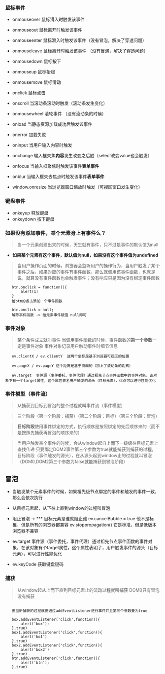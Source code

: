 ### 鼠标事件
+ onmouseover  鼠标滑入时触发该事件
+ onmouseout   鼠标离开时触发该事件
+ onmouseenter  鼠标滑入时触发该事件（没有冒泡，解决了穿透问题）
+ onmouseleave  鼠标离开时触发该事件 （没有冒泡，解决了穿透问题）


+ onmousedown  鼠标按下
+ onmouseup    鼠标抬起
+ onmousemove  鼠标滑动
+ onclick   鼠标点击

+ onscroll  当滚动条滚动时触发（滚动条发生变化）
+ onmousewheel  滚轮事件 （没有滚动条的时候）

+ onload   当静态资源加载成功后触发该事件
+ onerror   加载失败

+ oninput  当用户输入内容时触发
+ onchange  输入框失焦**内容**发生改变之后触（select改变value也会触发）
+ onfocus 当输入框聚焦时触发该事件**表单事件**
+ onblur  当输入框失去焦点时触发该事件**表单事件**

+ window.onresize 当浏览器窗口缩放时触发（可视区窗口发生变化）

### 键盘事件
+ onkeyup  释放键盘       
+ onkeydown  按下键盘

### 如果没有添加事件，某个元素身上有事件么？

>当一个元素创建出来的时候，天生就有事件，只不过是事件的默认值为null

+ **如果某个元素有这个事件，默认值为null，如果没有这个事件值为undefined**

> 当用户操作页面的时候，浏览器会监听用户的操作行为，当用户触发了某个事件之后，如果对应的事件有事件函数，那么就调用该事件函数，也就是说，就算没有事件函数也会触发事件；没有响应只是因为没有绑定事件函数

```
   btn.onclick = function(){
       alert(1)
   }
   给btn的点击添加一个事件函数

   btn.onclick = null;
   解除事件函数 -> 给元素事件赋值 null即可

```

### 事件对象
   > 某个条件成立就叫事件
   > 当调用事件函数的时候，事件函数的**第一个参数**一定是事件对象
   >事件对象记录用户触动事件时细节信息

```
   ev.clientX / ev.clientY  这两个坐标是基于浏览器可视区的位置

   ev.pageX / ev.pageY 这个距离是基于页面的（加上了滚动条的距离）

   ev.target  事件源（事件委托，事件代理）通过祖先节点事件函数中的事件对象，该对象下有一个target属性，这个属性表名用户触发的源头（目标元素），优点可以进行性能优化

```

### 事件模型（事件流）

>从捕获到目标到冒泡的整个过程就叫事件流（事件模型）

>三个阶段（第一个阶段：捕获）（第二个阶段：目标）（第三个阶段：冒泡） 

>**目标阶段**使用事件绑定的方式，执行顺序是按照绑定的先后顺序来的（而不是按照先捕获再冒泡的顺序来的）

> 当用户触发某个事件的时候，会从window起自上而下一级级往目标元素上查找传递
只要绑定DOM2事件第三个参数为true就能捕获到捕获的过程，目标阶段（事件触发的源头），在从源头起到window止的过程就叫冒泡（DOM0,DOM2第三个参数为false就能捕获到冒泡阶段）

## 冒泡
+ 当触发某个元素事件的时候，如果祖先级节点绑定的事件和触发的事件一致，那么会依次执行

+ 从目标元素起，从下往上直到window的过程叫冒泡

- 阻止冒泡 -> *** 目标元素是谁就阻止谁
  ev.cancelBubble = true  他不是标椎，但是所有的浏览器都兼容
  ev.stoppropagation() 它是标准，但是低版本浏览器不兼容

- ev.target  事件源（事件委托，事件代理）通过祖先节点事件函数的事件对象，在该对象有个target属性，这个属性表明了，用户触发事件的源头（目标元素），可以进行性能优化

- ev.keyCode  获取键盘键码

### 捕获

>从window起从上而下直到目标元素止的流动过程就叫捕获
> DOM0只有冒泡没有捕获

```

   要监听捕获的过程就要通过addEventListener进行事件并且第三个参数要为true
   
   box.addEventListener('click',function(){
       alert('box');
   },true)
   box1.addEventListener('click',function(){
       alert('bo1')
   },true)
   box2.addEventListener('click',function(){
       alert('box2')
   },true)
   btn.addEventListener('click',function(){
       alert('btn');
   },true)

```